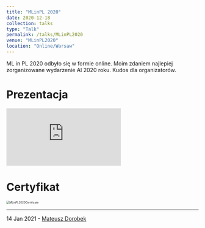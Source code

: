 ```yaml
---
title: "MLinPL 2020"
date: 2020-12-18
collection: talks
type: "Talk"
permalink: /talks/MLinPL2020
venue: "MLinPL2020"
location: "Online/Warsaw"
---
```


ML in PL 2020 odbyło się w formie online. Moim zdaniem najlepiej zorganizowane wydarzenie AI 2020 roku. Kudos dla organizatorów.

# Prezentacja

<iframe src="https://www.youtube.com/embed/tfk4adK4QDU" frameborder="0" allow="accelerometer; autoplay; encrypted-media; gyroscope; picture-in-picture" allowfullscreen="" id="fitvid0"> </iframe>


# Certyfikat

<img src="https://www.mateuszdorobek.pl/files/MLinPL2020Certificate.png" alt="MLinPL2020Certificate" style="zoom:50%;" />

---

14 Jan 2021 - [Mateusz Dorobek](https://mateuszdorobek.pl/)

